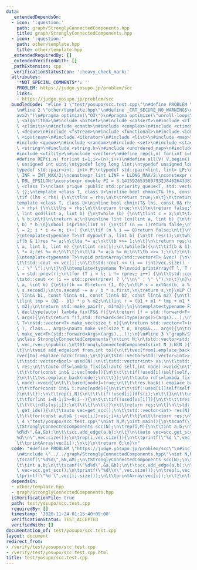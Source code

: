 ```yaml
---
data:
  _extendedDependsOn:
  - icon: ':question:'
    path: graph/StronglyConnectedComponents.hpp
    title: graph/StronglyConnectedComponents.hpp
  - icon: ':question:'
    path: other/template.hpp
    title: other/template.hpp
  _extendedRequiredBy: []
  _extendedVerifiedWith: []
  _pathExtension: cpp
  _verificationStatusIcon: ':heavy_check_mark:'
  attributes:
    '*NOT_SPECIAL_COMMENTS*': ''
    PROBLEM: https://judge.yosupo.jp/problem/scc
    links:
    - https://judge.yosupo.jp/problem/scc
  bundledCode: "#line 1 \"test/yosupo/scc.test.cpp\"\n#define PROBLEM \"https://judge.yosupo.jp/problem/scc\"\
    \n#line 2 \"other/template.hpp\"\n#define _CRT_SECURE_NO_WARNINGS\n#pragma target(\"\
    avx2\")\n#pragma optimize(\"O3\")\n#pragma optimize(\"unroll-loops\")\n#include\
    \ <algorithm>\n#include <bitset>\n#include <cassert>\n#include <cfloat>\n#include\
    \ <climits>\n#include <cmath>\n#include <complex>\n#include <ctime>\n#include\
    \ <deque>\n#include <fstream>\n#include <functional>\n#include <iomanip>\n#include\
    \ <iostream>\n#include <iterator>\n#include <list>\n#include <map>\n#include <memory>\n\
    #include <queue>\n#include <random>\n#include <set>\n#include <stack>\n#include\
    \ <string>\n#include <string.h>\n#include <unordered_map>\n#include <unordered_set>\n\
    #include <utility>\n#include <vector>\n#define rep(i,n) for(int i=0;i<(n);i++)\n\
    #define REP(i,n) for(int i=1;i<=(n);i++)\n#define all(V) V.begin(),V.end()\ntypedef\
    \ unsigned int uint;\ntypedef long long lint;\ntypedef unsigned long long ulint;\n\
    typedef std::pair<int, int> P;\ntypedef std::pair<lint, lint> LP;\nconstexpr int\
    \ INF = INT_MAX/2;\nconstexpr lint LINF = LLONG_MAX/2;\nconstexpr double eps =\
    \ DBL_EPSILON;\nconstexpr double PI = 3.141592653589793238462643383279;\ntemplate\
    \ <class T>\nclass prique :public std::priority_queue<T, std::vector<T>, std::greater<T>>\
    \ {};\ntemplate <class T, class U>\ninline bool chmax(T& lhs, const U& rhs) {\n\
    \tif (lhs < rhs) {\n\t\tlhs = rhs;\n\t\treturn true;\n\t}\n\treturn false;\n}\n\
    template <class T, class U>\ninline bool chmin(T& lhs, const U& rhs) {\n\tif (lhs\
    \ > rhs) {\n\t\tlhs = rhs;\n\t\treturn true;\n\t}\n\treturn false;\n}\ninline\
    \ lint gcd(lint a, lint b) {\n\twhile (b) {\n\t\tlint c = a;\n\t\ta = b; b = c\
    \ % b;\n\t}\n\treturn a;\n}\ninline lint lcm(lint a, lint b) {\n\treturn a / gcd(a,\
    \ b) * b;\n}\nbool isprime(lint n) {\n\tif (n == 1)return false;\n\tfor (int i\
    \ = 2; i * i <= n; i++) {\n\t\tif (n % i == 0)return false;\n\t}\n\treturn true;\n\
    }\ntemplate<typename T>\nT mypow(T a, lint b) {\n\tT res(1);\n\twhile(b){\n\t\t\
    if(b & 1)res *= a;\n\t\ta *= a;\n\t\tb >>= 1;\n\t}\n\treturn res;\n}\nlint modpow(lint\
    \ a, lint b, lint m) {\n\tlint res(1);\n\twhile(b){\n\t\tif(b & 1){\n\t\t\tres\
    \ *= a;res %= m;\n\t\t}\n\t\ta *= a;a %= m;\n\t\tb >>= 1;\n\t}\n\treturn res;\n\
    }\ntemplate<typename T>\nvoid printArray(std::vector<T> &vec) {\n\trep(i, vec.size()){\n\
    \t\tstd::cout << vec[i];\n\t\tstd::cout << (i == (int)vec.size() - 1 ? \"\\n\"\
    \ : \" \");\n\t}\n}\ntemplate<typename T>\nvoid printArray(T l, T r) {\n\tT rprev\
    \ = std::prev(r);\n\tfor (T i = l; i != rprev; i++) {\n\t\tstd::cout << *i;\n\t\
    \tstd::cout << (i == std::prev(rprev) ? \"\\n\" : \" \");\n\t}\n}\nLP extGcd(lint\
    \ a, lint b) {\n\tif(b == 0)return {1, 0};\n\tLP s = extGcd(b, a % b);\n\tstd::swap(s.first,\
    \ s.second);\n\ts.second -= a / b * s.first;\n\treturn s;\n}\nLP ChineseRem(const\
    \ lint& b1, const lint& m1, const lint& b2, const lint& m2) {\n\tlint p = extGcd(m1,m2).first;\n\
    \tlint tmp = (b2 - b1) * p % m2;\n\tlint r = (b1 + m1 * tmp + m1 * m2) % (m1 *\
    \ m2);\n\treturn std::make_pair(r, m1*m2);\n}\ntemplate<typename F>\ninline constexpr\
    \ decltype(auto) lambda_fix(F&& f){\n\treturn [f = std::forward<F>(f)](auto&&...\
    \ args){\n\t\treturn f(f,std::forward<decltype(args)>(args)...);\n\t};\n}\ntemplate<typename\
    \ T>\nstd::vector<T> make_vec(size_t n){\n\treturn std::vector<T>(n);\n}\ntemplate<typename\
    \ T, class... Args>\nauto make_vec(size_t n, Args&&... args){\n\treturn std::vector<decltype(make_vec<T>(args...))>(n,\
    \ make_vec<T>(std::forward<Args>(args)...));\n}\n#line 3 \"graph/StronglyConnectedComponents.hpp\"\
    \nclass StronglyConnectedComponents{\n\tint N;\n\tstd::vector<std::vector<int>>\
    \ vec,rvec;\npublic:\n\tStronglyConnectedComponents(int N_):N(N_){\n\t\tvec.resize(N);rvec.resize(N);\n\
    \t}\n\tvoid add_edge(int from,int to){\n\t\tvec[from].emplace_back(to);\n\t\t\
    rvec[to].emplace_back(from);\n\t}\n\tstd::vector<std::vector<int>> get_scc(){\n\
    \t\tstd::vector<bool> used(N);\n\t\tstd::vector<int> vs;\n\t\tstd::vector<std::vector<int>>\
    \ res;\n\t\tauto dfs=lambda_fix([&](auto self,int node)->void{\n\t\t\tused[node]=true;\n\
    \t\t\tfor(const int& i:vec[node]){\n\t\t\t\tif(!used[i])self(self,i);\n\t\t\t\
    }\n\t\t\tvs.emplace_back(node);\n\t\t});\n\t\tauto rdfs=lambda_fix([&](auto self,int\
    \ node)->void{\n\t\t\tused[node]=true;\n\t\t\tres.back().emplace_back(node);\n\
    \t\t\tfor(const int& i:rvec[node]){\n\t\t\t\tif(!used[i])self(self,i);\n\t\t\t\
    }\n\t\t});\n\t\trep(i,N){\n\t\t\tif(!used[i])dfs(i);\n\t\t}\n\t\tused.assign(N,false);\n\
    \t\tfor(int i=N-1;i>=0;i--){\n\t\t\tif(!used[vs[i]]){\n\t\t\t\tres.emplace_back();\n\
    \t\t\t\trdfs(vs[i]);\n\t\t\t}\n\t\t}\n\t\treturn res;\n\t}\n\tstd::vector<int>\
    \ get_ids(){\n\t\tauto vec=get_scc();\n\t\tstd::vector<int> res(N);\n\t\trep(i,vec.size()){\n\
    \t\t\tfor(const auto& j:vec[i])res[j]=i;\n\t\t}\n\t\treturn res;\n\t}\n};\n#line\
    \ 4 \"test/yosupo/scc.test.cpp\"\nint N,M;\nint main(){\n\tscanf(\"%d%d\",&N,&M);\n\
    \tStronglyConnectedComponents scc(N);\n\trep(i,M){\n\t\tint a,b;\n\t\tscanf(\"\
    %d%d\",&a,&b);\n\t\tscc.add_edge(a,b);\n\t}\n\tauto vec=scc.get_scc();\n\tprintf(\"\
    %d\\n\",vec.size());\n\trep(i,vec.size()){\n\t\tprintf(\"%d \",vec[i].size());\n\
    \t\tprintArray(vec[i]);\n\t}\n\treturn 0;\n}\n"
  code: "#define PROBLEM \"https://judge.yosupo.jp/problem/scc\"\n#include \"../../other/template.hpp\"\
    \n#include \"../../graph/StronglyConnectedComponents.hpp\"\nint N,M;\nint main(){\n\
    \tscanf(\"%d%d\",&N,&M);\n\tStronglyConnectedComponents scc(N);\n\trep(i,M){\n\
    \t\tint a,b;\n\t\tscanf(\"%d%d\",&a,&b);\n\t\tscc.add_edge(a,b);\n\t}\n\tauto\
    \ vec=scc.get_scc();\n\tprintf(\"%d\\n\",vec.size());\n\trep(i,vec.size()){\n\t\
    \tprintf(\"%d \",vec[i].size());\n\t\tprintArray(vec[i]);\n\t}\n\treturn 0;\n}"
  dependsOn:
  - other/template.hpp
  - graph/StronglyConnectedComponents.hpp
  isVerificationFile: true
  path: test/yosupo/scc.test.cpp
  requiredBy: []
  timestamp: '2020-11-24 01:15:40+09:00'
  verificationStatus: TEST_ACCEPTED
  verifiedWith: []
documentation_of: test/yosupo/scc.test.cpp
layout: document
redirect_from:
- /verify/test/yosupo/scc.test.cpp
- /verify/test/yosupo/scc.test.cpp.html
title: test/yosupo/scc.test.cpp
---
```

